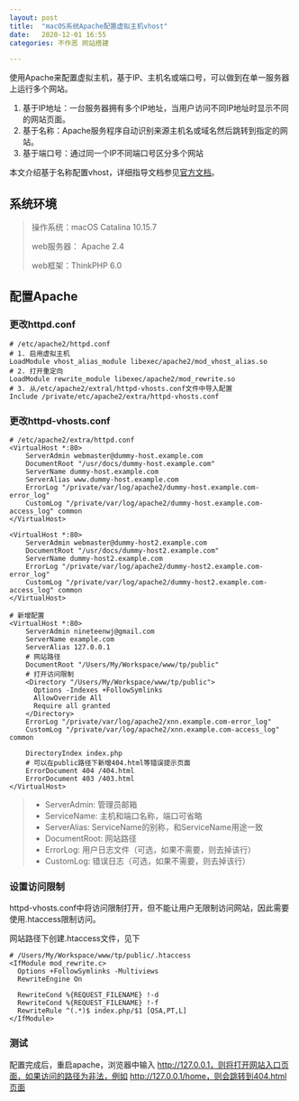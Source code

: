 ```yaml
---
layout: post
title:  "macOS系统Apache配置虚拟主机vhost"
date:   2020-12-01 16:55
categories: 不作恶 网站搭建

---
```


使用Apache来配置虚拟主机，基于IP、主机名或端口号，可以做到在单一服务器上运行多个网站。

1. 基于IP地址：一台服务器拥有多个IP地址，当用户访问不同IP地址时显示不同的网站页面。
2. 基于名称：Apache服务程序自动识别来源主机名或域名然后跳转到指定的网站。
3. 基于端口号：通过同一个IP不同端口号区分多个网站

本文介绍基于名称配置vhost，详细指导文档参见[官方文档](http://httpd.apache.org/docs/2.4/vhosts/)。

## 系统环境

> 操作系统：macOS Catalina 10.15.7
>
> web服务器： Apache 2.4
>
> web框架：ThinkPHP 6.0



## 配置Apache

### 更改httpd.conf

``` shell
# /etc/apache2/httpd.conf
# 1. 启用虚拟主机
LoadModule vhost_alias_module libexec/apache2/mod_vhost_alias.so
# 2. 打开重定向
LoadModule rewrite_module libexec/apache2/mod_rewrite.so
# 3. 从/etc/apache2/extral/httpd-vhosts.conf文件中导入配置
Include /private/etc/apache2/extra/httpd-vhosts.conf 
```

### 更改httpd-vhosts.conf

```shell
# /etc/apache2/extra/httpd.conf
<VirtualHost *:80>
    ServerAdmin webmaster@dummy-host.example.com
    DocumentRoot "/usr/docs/dummy-host.example.com"
    ServerName dummy-host.example.com
    ServerAlias www.dummy-host.example.com
    ErrorLog "/private/var/log/apache2/dummy-host.example.com-error_log"
    CustomLog "/private/var/log/apache2/dummy-host.example.com-access_log" common
</VirtualHost>

<VirtualHost *:80>
    ServerAdmin webmaster@dummy-host2.example.com
    DocumentRoot "/usr/docs/dummy-host2.example.com"
    ServerName dummy-host2.example.com
    ErrorLog "/private/var/log/apache2/dummy-host2.example.com-error_log"
    CustomLog "/private/var/log/apache2/dummy-host2.example.com-access_log" common
</VirtualHost>

# 新增配置
<VirtualHost *:80>
    ServerAdmin nineteenwj@gmail.com
    ServerName example.com
    ServerAlias 127.0.0.1
    # 网站路径
    DocumentRoot "/Users/My/Workspace/www/tp/public" 
    # 打开访问限制
    <Directory "/Users/My/Workspace/www/tp/public"> 
      Options -Indexes +FollowSymlinks
      AllowOverride All
      Require all granted
    </Directory>
    ErrorLog "/private/var/log/apache2/xnn.example.com-error_log"
    CustomLog "/private/var/log/apache2/xnn.example.com-access_log" common
    
    DirectoryIndex index.php
    # 可以在public路径下新增404.html等错误提示页面
    ErrorDocument 404 /404.html
    ErrorDocument 403 /403.html
</VirtualHost>
```

> - ServerAdmin: 管理员邮箱
> - ServiceName: 主机和端口名称，端口可省略
> - ServerAlias: ServiceName的别称，和ServiceName用途一致
> - DocumentRoot: 网站路径
> - ErrorLog: 用户日志文件（可选，如果不需要，则去掉该行）
> - CustomLog: 错误日志（可选，如果不需要，则去掉该行）

### 设置访问限制

httpd-vhosts.conf中将访问限制打开，但不能让用户无限制访问网站，因此需要使用.htaccess限制访问。

网站路径下创建.htaccess文件，见下

```shell
# /Users/My/Workspace/www/tp/public/.htaccess
<IfModule mod_rewrite.c>
  Options +FollowSymlinks -Multiviews
  RewriteEngine On

  RewriteCond %{REQUEST_FILENAME} !-d
  RewriteCond %{REQUEST_FILENAME} !-f
  RewriteRule ^(.*)$ index.php/$1 [QSA,PT,L]
</IfModule>
```

### 测试

配置完成后，重启apache，浏览器中输入 http://127.0.0.1，则将打开网站入口页面，如果访问的路径为非法，例如 http://127.0.0.1/home，则会跳转到404.html页面




